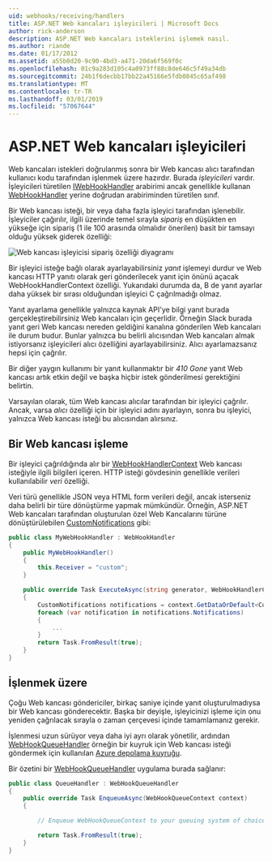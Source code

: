 ```yaml
---
uid: webhooks/receiving/handlers
title: ASP.NET Web kancaları işleyicileri | Microsoft Docs
author: rick-anderson
description: ASP.NET Web kancaları isteklerini işlemek nasıl.
ms.author: riande
ms.date: 01/17/2012
ms.assetid: a55b0d20-9c90-4bd3-a471-20da6f569f0c
ms.openlocfilehash: 01c9a283d105c4a0973ff88c8de646c5f49a34db
ms.sourcegitcommit: 24b1f6decbb17bb22a45166e5fdb0845c65af498
ms.translationtype: MT
ms.contentlocale: tr-TR
ms.lasthandoff: 03/01/2019
ms.locfileid: "57067644"
---
```

# <a name="aspnet-webhooks-handlers"></a>ASP.NET Web kancaları işleyicileri

Web kancaları istekleri doğrulanmış sonra bir Web kancası alıcı tarafından kullanıcı kodu tarafından işlenmek üzere hazırdır. Burada *işleyicileri* vardır. İşleyicileri türetilen [IWebHookHandler](https://github.com/aspnet/WebHooks/blob/master/src/Microsoft.AspNet.WebHooks.Receivers/WebHooks/WebHookHandler.cs) arabirimi ancak genellikle kullanan [WebHookHandler](https://github.com/aspnet/WebHooks/blob/master/src/Microsoft.AspNet.WebHooks.Receivers/WebHooks/WebHookHandler.cs) yerine doğrudan arabiriminden türetilen sınıf.

Bir Web kancası isteği, bir veya daha fazla işleyici tarafından işlenebilir. İşleyiciler çağırılır, ilgili üzerinde temel sırayla *sipariş* en düşükten en yükseğe için sipariş (1 ile 100 arasında olmalıdır önerilen) basit bir tamsayı olduğu yüksek giderek özelliği:

![Web kancası işleyicisi sipariş özelliği diyagramı](_static/Handlers.png)

Bir işleyici isteğe bağlı olarak ayarlayabilirsiniz *yanıt* işlemeyi durdur ve Web kancası HTTP yanıtı olarak geri gönderilecek yanıt için önünü açacak WebHookHandlerContext özelliği. Yukarıdaki durumda da, B de yanıt ayarlar daha yüksek bir sırası olduğundan işleyici C çağrılmadığı olmaz.

Yanıt ayarlama genellikle yalnızca kaynak API'ye bilgi yanıt burada gerçekleştirebilirsiniz Web kancaları için geçerlidir. Örneğin Slack burada yanıt geri Web kancası nereden geldiğini kanalına gönderilen Web kancaları ile durum budur. Bunlar yalnızca bu belirli alıcısından Web kancaları almak istiyorsanız işleyicileri alıcı özelliğini ayarlayabilirsiniz. Alıcı ayarlamazsanız hepsi için çağrılır.

Bir diğer yaygın kullanımı bir yanıt kullanmaktır bir *410 Gone* yanıt Web kancası artık etkin değil ve başka hiçbir istek gönderilmesi gerektiğini belirtin.

Varsayılan olarak, tüm Web kancası alıcılar tarafından bir işleyici çağrılır. Ancak, varsa *alıcı* özelliği için bir işleyici adını ayarlayın, sonra bu işleyici, yalnızca Web kancası isteği bu alıcısından alırsınız.

## <a name="processing-a-webhook"></a>Bir Web kancası işleme

Bir işleyici çağrıldığında alır bir [WebHookHandlerContext](https://github.com/aspnet/WebHooks/blob/master/src/Microsoft.AspNet.WebHooks.Receivers/WebHooks/WebHookHandlerContext.cs) Web kancası isteğiyle ilgili bilgileri içeren. HTTP isteği gövdesinin genellikle verileri kullanılabilir *veri* özelliği.

Veri türü genellikle JSON veya HTML form verileri değil, ancak isterseniz daha belirli bir türe dönüştürme yapmak mümkündür. Örneğin, ASP.NET Web kancaları tarafından oluşturulan özel Web Kancalarını türüne dönüştürülebilen [CustomNotifications](https://github.com/aspnet/WebHooks/blob/master/src/Microsoft.AspNet.WebHooks.Receivers.Custom/WebHooks/CustomNotifications.cs) gibi:

```csharp
public class MyWebHookHandler : WebHookHandler
{
    public MyWebHookHandler()
    {
        this.Receiver = "custom";
    }

    public override Task ExecuteAsync(string generator, WebHookHandlerContext context)
    {
        CustomNotifications notifications = context.GetDataOrDefault<CustomNotifications>();
        foreach (var notification in notifications.Notifications)
        {
            ...
        }
        return Task.FromResult(true);
    }
}
```

  ## <a name="queued-processing"></a>İşlenmek üzere

Çoğu Web kancası göndericiler, birkaç saniye içinde yanıt oluşturulmadıysa bir Web kancası gönderecektir. Başka bir deyişle, işleyicinizi işleme için onu yeniden çağrılacak sırayla o zaman çerçevesi içinde tamamlamanız gerekir.

İşlenmesi uzun sürüyor veya daha iyi ayrı olarak yönetilir, ardından [WebHookQueueHandler](https://github.com/aspnet/WebHooks/blob/master/src/Microsoft.AspNet.WebHooks.Receivers/WebHooks/WebHookQueueHandler.cs) örneğin bir kuyruk için Web kancası isteği göndermek için kullanılan [Azure depolama kuyruğu](https://msdn.microsoft.com/library/azure/dd179353.aspx).

Bir özetini bir [WebHookQueueHandler](https://github.com/aspnet/WebHooks/blob/master/src/Microsoft.AspNet.WebHooks.Receivers/WebHooks/WebHookQueueHandler.cs) uygulama burada sağlanır:

```csharp
public class QueueHandler : WebHookQueueHandler
{
    public override Task EnqueueAsync(WebHookQueueContext context)
    {

        // Enqueue WebHookQueueContext to your queuing system of choice

        return Task.FromResult(true);
    }
}
```
